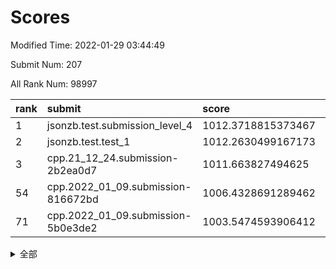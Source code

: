 # Scores

Modified Time: 2022-01-29 03:44:49

Submit Num: 207

All Rank Num: 98997

| rank |               submit               |       score        |       sigma        | pk_num |
| :--- | :--------------------------------- | :----------------- | :----------------- | :----- |
| 1    | jsonzb.test.submission_level_4     | 1012.3718815373467 | 0.8016509966309098 | 1912   |
| 2    | jsonzb.test.test_1                 | 1012.2630499167173 | 0.7965806868860305 | 1915   |
| 3    | cpp.21_12_24.submission-2b2ea0d7   | 1011.663827494625  | 0.7733960383177008 | 1905   |
| 54   | cpp.2022_01_09.submission-816672bd | 1006.4328691289462 | 0.7305772553255604 | 1916   |
| 71   | cpp.2022_01_09.submission-5b0e3de2 | 1003.5474593906412 | 0.7159642535617335 | 1915   |


<details>
<summary>全部</summary>

| rank |                 submit                 |       score        |       sigma        | pk_num |
| :--- | :------------------------------------- | :----------------- | :----------------- | :----- |
| 1    | jsonzb.test.submission_level_4         | 1012.3718815373467 | 0.8016509966309098 | 1912   |
| 2    | jsonzb.test.test_1                     | 1012.2630499167173 | 0.7965806868860305 | 1915   |
| 3    | cpp.21_12_24.submission-2b2ea0d7       | 1011.663827494625  | 0.7733960383177008 | 1905   |
| 4    | gobigger.level_3.submission_level_3_46 | 1011.6266738462849 | 0.7713987199699269 | 1907   |
| 5    | gobigger.level_3.submission_level_3_42 | 1011.1761580619217 | 0.7939558647960177 | 1910   |
| 6    | gobigger.level_3.submission_level_3_19 | 1010.9767448153651 | 0.7586189167350454 | 1906   |
| 7    | gobigger.level_3.submission_level_3_6  | 1010.8651788201248 | 0.759277305388199  | 1910   |
| 8    | gobigger.level_3.submission_level_3_49 | 1010.8570739848611 | 0.7781104834976772 | 1915   |
| 9    | gobigger.level_3.submission_level_3_9  | 1010.6848981973662 | 0.7482742806265221 | 1916   |
| 10   | gobigger.level_3.submission_level_3_31 | 1010.6792700030458 | 0.7687733499059763 | 1912   |
| 11   | gobigger.level_3.submission_level_3_2  | 1010.6416214063195 | 0.7779875863168979 | 1911   |
| 12   | gobigger.level_3.submission_level_3_13 | 1010.6173755151106 | 0.7609205044534523 | 1912   |
| 13   | gobigger.level_3.submission_level_3_44 | 1010.4124005532842 | 0.7691119665992971 | 1914   |
| 14   | gobigger.level_3.submission_level_3_12 | 1010.4073311506824 | 0.762817194069217  | 1911   |
| 15   | gobigger.level_3.submission_level_3_40 | 1010.331795841919  | 0.7678202417239999 | 1916   |
| 16   | gobigger.level_3.submission_level_3_4  | 1010.2873375257096 | 0.7565900665603884 | 1910   |
| 17   | gobigger.level_3.submission_level_3_27 | 1010.2021754551735 | 0.766622119444318  | 1911   |
| 18   | gobigger.level_3.submission_level_3_32 | 1010.1702231170545 | 0.7601937462029771 | 1916   |
| 19   | gobigger.level_3.submission_level_3_43 | 1010.1345200737461 | 0.755751678239824  | 1912   |
| 20   | gobigger.level_3.submission_level_3_0  | 1010.1016353992126 | 0.7659169482893523 | 1912   |
| 21   | gobigger.level_3.submission_level_3_38 | 1010.0991714598374 | 0.7717899644084502 | 1912   |
| 22   | gobigger.level_3.submission_level_3_23 | 1010.0968450519308 | 0.758559754147171  | 1911   |
| 23   | gobigger.level_3.submission_level_3_26 | 1010.0715126405281 | 0.7593979974945878 | 1912   |
| 24   | gobigger.level_3.submission_level_3_18 | 1010.0667518438933 | 0.7638758232835657 | 1917   |
| 25   | gobigger.level_3.submission_level_3_47 | 1010.0225441495426 | 0.7649097067711603 | 1916   |
| 26   | gobigger.level_3.submission_level_3_1  | 1010.0121489786923 | 0.7558372231098496 | 1909   |
| 27   | gobigger.level_3.submission_level_3_5  | 1009.8498186491149 | 0.7485048528146357 | 1912   |
| 28   | gobigger.level_3.submission_level_3_41 | 1009.836922587647  | 0.762806580690262  | 1915   |
| 29   | gobigger.level_3.submission_level_3_28 | 1009.7958327903409 | 0.7536234368449837 | 1915   |
| 30   | gobigger.level_3.submission_level_3_10 | 1009.7647908252881 | 0.7438252554420721 | 1912   |
| 31   | gobigger.level_3.submission_level_3_45 | 1009.7165820394886 | 0.7709217025741422 | 1912   |
| 32   | gobigger.level_3.submission_level_3_24 | 1009.681811191398  | 0.7584466736250488 | 1912   |
| 33   | gobigger.level_3.submission_level_3_8  | 1009.6617202927107 | 0.7583650040144322 | 1916   |
| 34   | gobigger.level_3.submission_level_3_14 | 1009.6202062669248 | 0.7735725247024814 | 1917   |
| 35   | gobigger.level_3.submission_level_3_20 | 1009.5907689793778 | 0.7452432910187918 | 1909   |
| 36   | gobigger.level_3.submission_level_3_21 | 1009.5893728338647 | 0.7433440774249365 | 1907   |
| 37   | gobigger.level_3.submission_level_3_15 | 1009.5443498414821 | 0.7553833947151862 | 1913   |
| 38   | gobigger.level_3.submission_level_3_33 | 1009.4043731372557 | 0.7414883924828456 | 1914   |
| 39   | gobigger.level_3.submission_level_3_48 | 1009.3180210145964 | 0.7377030971040549 | 1913   |
| 40   | gobigger.level_3.submission_level_3_39 | 1009.2232658664129 | 0.7456073909276661 | 1915   |
| 41   | gobigger.level_3.submission_level_3_16 | 1009.1612069707442 | 0.7684303454028594 | 1913   |
| 42   | gobigger.level_3.submission_level_3_17 | 1009.1161238864951 | 0.7457301807330091 | 1912   |
| 43   | gobigger.level_3.submission_level_3_7  | 1009.1000185818261 | 0.7678453157918201 | 1910   |
| 44   | gobigger.level_3.submission_level_3_30 | 1009.0868529045474 | 0.7538742699107013 | 1912   |
| 45   | gobigger.level_3.submission_level_3_22 | 1009.058083223319  | 0.7367440335585065 | 1908   |
| 46   | gobigger.level_3.submission_level_3_29 | 1009.0179566702219 | 0.7353550373943644 | 1907   |
| 47   | gobigger.level_3.submission_level_3_36 | 1009.0012035422375 | 0.7553700566583291 | 1917   |
| 48   | gobigger.level_3.submission_level_3_3  | 1008.9882351121954 | 0.7342627659192988 | 1914   |
| 49   | gobigger.level_3.submission_level_3_37 | 1008.9748174251882 | 0.7394109104126525 | 1915   |
| 50   | gobigger.level_3.submission_level_3_34 | 1008.843761553255  | 0.7607201991919847 | 1914   |
| 51   | gobigger.level_3.submission_level_3_35 | 1008.8051465296218 | 0.7640542759547607 | 1909   |
| 52   | gobigger.level_3.submission_level_3_11 | 1008.6885869436519 | 0.7459587178337233 | 1914   |
| 53   | gobigger.level_3.submission_level_3_25 | 1008.4527357377126 | 0.7444365850097573 | 1914   |
| 54   | cpp.2022_01_09.submission-816672bd     | 1006.4328691289462 | 0.7305772553255604 | 1916   |
| 55   | gobigger.level_1.submission_level_1_5  | 1004.7600037459731 | 0.7369754671320154 | 1913   |
| 56   | gobigger.level_1.submission_level_1_27 | 1004.2681662729143 | 0.7123490750708492 | 1919   |
| 57   | gobigger.level_1.submission_level_1_21 | 1004.15272311718   | 0.7303986080009558 | 1914   |
| 58   | gobigger.level_1.submission_level_1_46 | 1004.0478246113008 | 0.7109011324223877 | 1907   |
| 59   | gobigger.level_1.submission_level_1_44 | 1003.9842041333206 | 0.7231590600889329 | 1911   |
| 60   | gobigger.level_1.submission_level_1_25 | 1003.9288835891512 | 0.723895236489964  | 1910   |
| 61   | gobigger.level_1.submission_level_1_19 | 1003.8815565897307 | 0.7180983347386231 | 1911   |
| 62   | gobigger.level_1.submission_level_1_28 | 1003.8239435332094 | 0.704663818354272  | 1913   |
| 63   | gobigger.level_1.submission_level_1_29 | 1003.8134825259026 | 0.7166341677960681 | 1915   |
| 64   | gobigger.level_1.submission_level_1_42 | 1003.7800398351864 | 0.7180358930094628 | 1914   |
| 65   | gobigger.level_1.submission_level_1_6  | 1003.778806420602  | 0.720146063706345  | 1913   |
| 66   | gobigger.level_1.submission_level_1_0  | 1003.7765096941935 | 0.7135761463561217 | 1913   |
| 67   | gobigger.level_1.submission_level_1_9  | 1003.7375295106258 | 0.7234459222366402 | 1911   |
| 68   | gobigger.level_1.submission_level_1_26 | 1003.6903472134942 | 0.7259168018598238 | 1914   |
| 69   | gobigger.level_1.submission_level_1_2  | 1003.6396114516185 | 0.717056027822028  | 1915   |
| 70   | gobigger.level_1.submission_level_1_14 | 1003.5854653782993 | 0.721029364881038  | 1914   |
| 71   | cpp.2022_01_09.submission-5b0e3de2     | 1003.5474593906412 | 0.7159642535617335 | 1915   |
| 72   | gobigger.level_1.submission_level_1_36 | 1003.5437314154586 | 0.7147455051300381 | 1914   |
| 73   | gobigger.level_1.submission_level_1_38 | 1003.5035941420615 | 0.706505072720721  | 1914   |
| 74   | gobigger.level_1.submission_level_1_12 | 1003.4807884806302 | 0.7145891639749237 | 1915   |
| 75   | gobigger.level_1.submission_level_1_3  | 1003.4320607034678 | 0.7141455645672401 | 1917   |
| 76   | gobigger.level_1.submission_level_1_43 | 1003.3989837617142 | 0.7133817850162835 | 1913   |
| 77   | gobigger.level_1.submission_level_1_20 | 1003.3821896480999 | 0.7143037946143564 | 1910   |
| 78   | gobigger.level_1.submission_level_1_15 | 1003.3510323403201 | 0.7082005391855558 | 1918   |
| 79   | gobigger.level_1.submission_level_1_37 | 1003.3148194535986 | 0.709138339823598  | 1915   |
| 80   | gobigger.level_1.submission_level_1_17 | 1003.2541990238652 | 0.7105611661599385 | 1914   |
| 81   | gobigger.level_1.submission_level_1_33 | 1003.2502627519785 | 0.7184912185069469 | 1914   |
| 82   | gobigger.level_1.submission_level_1_16 | 1003.246387544901  | 0.7108162635848161 | 1913   |
| 83   | gobigger.level_1.submission_level_1_11 | 1003.2337356201913 | 0.7119762442246697 | 1912   |
| 84   | gobigger.level_1.submission_level_1_39 | 1003.207289946264  | 0.7181332392166105 | 1912   |
| 85   | gobigger.level_1.submission_level_1_10 | 1003.1919709180042 | 0.7140166198213088 | 1915   |
| 86   | gobigger.level_1.submission_level_1_35 | 1003.1700662338737 | 0.720469449992074  | 1914   |
| 87   | gobigger.level_1.submission_level_1_30 | 1003.1509429798837 | 0.723588291311044  | 1914   |
| 88   | gobigger.level_1.submission_level_1_32 | 1003.0458704809422 | 0.7175731428777957 | 1905   |
| 89   | gobigger.level_1.submission_level_1_1  | 1003.0204944514569 | 0.7159660181245953 | 1914   |
| 90   | gobigger.level_1.submission_level_1_7  | 1002.9976038164583 | 0.709769959255146  | 1910   |
| 91   | gobigger.level_1.submission_level_1_45 | 1002.9646596997901 | 0.7183499966768047 | 1917   |
| 92   | gobigger.level_1.submission_level_1_18 | 1002.8564339313635 | 0.7159313925547833 | 1912   |
| 93   | gobigger.level_1.submission_level_1_22 | 1002.8113528485411 | 0.7110428644322494 | 1913   |
| 94   | gobigger.level_1.submission_level_1_8  | 1002.7938395395637 | 0.7207057215128799 | 1912   |
| 95   | gobigger.level_1.submission_level_1_31 | 1002.7933402418383 | 0.7248526126496677 | 1911   |
| 96   | gobigger.level_1.submission_level_1_34 | 1002.766367771351  | 0.7101684319197693 | 1915   |
| 97   | gobigger.level_1.submission_level_1_49 | 1002.7186800836438 | 0.7049169732342165 | 1917   |
| 98   | gobigger.level_1.submission_level_1_48 | 1002.6310512029522 | 0.7138039041408936 | 1909   |
| 99   | gobigger.level_1.submission_level_1_23 | 1002.5461727121863 | 0.7172238051653858 | 1912   |
| 100  | gobigger.level_1.submission_level_1_13 | 1002.4349186604625 | 0.7195385603983905 | 1911   |
| 101  | gobigger.level_1.submission_level_1_4  | 1002.1543152053366 | 0.709683246734728  | 1912   |
| 102  | gobigger.level_1.submission_level_1_47 | 1001.6089629961417 | 0.7053140330670173 | 1914   |
| 103  | gobigger.level_1.submission_level_1_40 | 1001.5372445073301 | 0.7186202025989527 | 1914   |
| 104  | gobigger.level_1.submission_level_1_24 | 1001.3354475691505 | 0.7180481469748619 | 1914   |
| 105  | gobigger.level_1.submission_level_1_41 | 1001.0786861953052 | 0.7138309773583218 | 1914   |
| 106  | gobigger.random.submission_random_37   | 997.3332497443637  | 0.7045335938410988 | 1916   |
| 107  | gobigger.random.submission_random_31   | 997.2304214036834  | 0.7073025006348684 | 1921   |
| 108  | gobigger.random.submission_random_11   | 997.0714071704963  | 0.7058811517494663 | 1911   |
| 109  | gobigger.random.submission_random_16   | 996.9317217898297  | 0.7103444515209414 | 1914   |
| 110  | gobigger.random.submission_random_38   | 996.8642495751698  | 0.7084241830922906 | 1918   |
| 111  | gobigger.random.submission_random_7    | 996.84535919       | 0.7084756673070445 | 1914   |
| 112  | gobigger.random.submission_random_14   | 996.7612886892049  | 0.7006793395809211 | 1916   |
| 113  | gobigger.random.submission_random_39   | 996.6319637617572  | 0.7045884292409734 | 1914   |
| 114  | gobigger.random.submission_random_29   | 996.5860661237803  | 0.7066878609420086 | 1915   |
| 115  | gobigger.random.submission_random_41   | 996.5796070818975  | 0.6940876260392086 | 1912   |
| 116  | gobigger.random.submission_random_43   | 996.5761407273845  | 0.6931511417471756 | 1916   |
| 117  | gobigger.random.submission_random_21   | 996.5420670344567  | 0.7090034863168291 | 1915   |
| 118  | gobigger.random.submission_random_30   | 996.5312948737126  | 0.7196522307900715 | 1918   |
| 119  | gobigger.random.submission_random_34   | 996.4405186020913  | 0.7092717240969318 | 1913   |
| 120  | gobigger.random.submission_random_23   | 996.4383090643768  | 0.7019809791298577 | 1915   |
| 121  | gobigger.random.submission_random_35   | 996.3120557934773  | 0.6918884017044777 | 1915   |
| 122  | gobigger.random.submission_random_47   | 996.2955066712897  | 0.7160913734698664 | 1910   |
| 123  | gobigger.random.submission_random_6    | 996.2818540757531  | 0.7094025704643181 | 1915   |
| 124  | gobigger.random.submission_random_15   | 996.2467299353106  | 0.7098345941417102 | 1914   |
| 125  | gobigger.random.submission_random_17   | 996.2342580724045  | 0.7122677959424843 | 1915   |
| 126  | gobigger.random.submission_random_36   | 996.2044134006634  | 0.7146261941206257 | 1912   |
| 127  | gobigger.random.submission_random_3    | 996.1967929734172  | 0.7053649176997886 | 1910   |
| 128  | gobigger.random.submission_random_22   | 996.1851373384004  | 0.7176625406857244 | 1910   |
| 129  | gobigger.random.submission_random_33   | 996.1675496000614  | 0.7177228749841456 | 1914   |
| 130  | gobigger.random.submission_random_44   | 996.0812500826648  | 0.7064299685209089 | 1918   |
| 131  | gobigger.random.submission_random_32   | 996.0491597771086  | 0.7144354235597564 | 1912   |
| 132  | gobigger.random.submission_random_0    | 996.026928023442   | 0.7225187188651737 | 1909   |
| 133  | gobigger.random.submission_random_46   | 996.0006891933473  | 0.6996754713859035 | 1913   |
| 134  | gobigger.random.submission_random_9    | 995.987686178883   | 0.7017222552126501 | 1915   |
| 135  | gobigger.random.submission_random_19   | 995.9213928636556  | 0.7215271354746512 | 1913   |
| 136  | gobigger.random.submission_random_24   | 995.8105599786812  | 0.7022555621217139 | 1911   |
| 137  | gobigger.random.submission_random_28   | 995.7867931619093  | 0.7084616318766396 | 1913   |
| 138  | gobigger.random.submission_random_49   | 995.7066487752296  | 0.7237342487722472 | 1912   |
| 139  | gobigger.random.submission_random_4    | 995.6978790554432  | 0.7245067912034108 | 1910   |
| 140  | gobigger.random.submission_random_10   | 995.6523622158953  | 0.7005790182033332 | 1914   |
| 141  | gobigger.random.submission_random_2    | 995.6488499198778  | 0.7135792885585672 | 1916   |
| 142  | gobigger.random.submission_random_25   | 995.5960994329779  | 0.704140086368542  | 1915   |
| 143  | gobigger.random.submission_random_8    | 995.5448120734205  | 0.713099681732889  | 1915   |
| 144  | gobigger.random.submission_random_20   | 995.5092940251436  | 0.7066635851710675 | 1913   |
| 145  | gobigger.random.submission_random_26   | 995.465073531708   | 0.7096809658317511 | 1909   |
| 146  | gobigger.random.submission_random_12   | 995.42419939887    | 0.7049107312284493 | 1915   |
| 147  | gobigger.random.submission_random_45   | 995.3460999393232  | 0.7041750388154442 | 1914   |
| 148  | gobigger.random.submission_random_27   | 995.2277751580366  | 0.7014520185733367 | 1911   |
| 149  | gobigger.random.submission_random_48   | 995.1572975888887  | 0.7167845948383246 | 1918   |
| 150  | gobigger.random.submission_random_5    | 995.1353380243698  | 0.7123608971043194 | 1907   |
| 151  | gobigger.random.submission_random_18   | 995.1216609661172  | 0.712014849532035  | 1910   |
| 152  | gobigger.random.submission_random_42   | 995.0137452002663  | 0.7209887185827092 | 1913   |
| 153  | gobigger.random.submission_random_13   | 994.8185046505814  | 0.7245496173191057 | 1910   |
| 154  | gobigger.random.submission_random_40   | 994.700207259274   | 0.7222372296552394 | 1914   |
| 155  | gobigger.random.submission_random_1    | 994.533608265713   | 0.7171233791024989 | 1915   |
| 156  | gobigger.level_2.submission_level_2_32 | 993.7062258848014  | 0.7295249958364948 | 1915   |
| 157  | gobigger.level_2.submission_level_2_1  | 993.4600837857765  | 0.7328362454460425 | 1920   |
| 158  | gobigger.level_2.submission_level_2_48 | 993.4137938707013  | 0.727805249949236  | 1908   |
| 159  | gobigger.level_2.submission_level_2_28 | 993.3747879329317  | 0.7287755759902698 | 1914   |
| 160  | gobigger.level_2.submission_level_2_29 | 993.3488951508533  | 0.7402492775131726 | 1912   |
| 161  | gobigger.level_2.submission_level_2_27 | 993.3111940327567  | 0.7224558805563279 | 1914   |
| 162  | gobigger.level_2.submission_level_2_0  | 993.0307281522084  | 0.7445736268541597 | 1915   |
| 163  | gobigger.level_2.submission_level_2_6  | 992.8229749756313  | 0.7509676808407952 | 1910   |
| 164  | gobigger.level_2.submission_level_2_42 | 992.7850401323112  | 0.7323318941158579 | 1912   |
| 165  | gobigger.level_2.submission_level_2_14 | 992.6941078502217  | 0.7504441623175945 | 1912   |
| 166  | gobigger.level_2.submission_level_2_31 | 992.6805603672999  | 0.7350239365031157 | 1913   |
| 167  | gobigger.level_2.submission_level_2_47 | 992.6049110688748  | 0.7379633928085244 | 1915   |
| 168  | gobigger.level_2.submission_level_2_4  | 992.5340733293784  | 0.7526075076572701 | 1918   |
| 169  | gobigger.level_2.submission_level_2_46 | 992.5145815878603  | 0.7362655932070827 | 1914   |
| 170  | gobigger.level_2.submission_level_2_40 | 992.3709515241314  | 0.7627541997188823 | 1910   |
| 171  | gobigger.level_2.submission_level_2_23 | 992.2825640588275  | 0.7523113199306989 | 1917   |
| 172  | gobigger.level_2.submission_level_2_49 | 992.2597012701061  | 0.740987798087288  | 1911   |
| 173  | gobigger.level_2.submission_level_2_3  | 992.2181299775956  | 0.7447704616822219 | 1914   |
| 174  | gobigger.level_2.submission_level_2_18 | 992.1911572711097  | 0.7476076839663266 | 1904   |
| 175  | gobigger.level_2.submission_level_2_19 | 992.1768128307253  | 0.7369344905099571 | 1920   |
| 176  | gobigger.level_2.submission_level_2_30 | 992.1603953756986  | 0.7383718601511213 | 1914   |
| 177  | gobigger.level_2.submission_level_2_25 | 992.1341010535527  | 0.7525414916207522 | 1916   |
| 178  | gobigger.level_2.submission_level_2_44 | 992.1257005229712  | 0.7332275710962949 | 1910   |
| 179  | gobigger.level_2.submission_level_2_12 | 992.1187736525482  | 0.7412788667246601 | 1914   |
| 180  | gobigger.level_2.submission_level_2_36 | 992.0802704117084  | 0.732751746991915  | 1913   |
| 181  | gobigger.level_2.submission_level_2_11 | 992.0676079034833  | 0.7637993288777197 | 1906   |
| 182  | gobigger.level_2.submission_level_2_39 | 992.0500815635386  | 0.7489078906410441 | 1914   |
| 183  | gobigger.level_2.submission_level_2_21 | 992.0199598780247  | 0.7347551814430758 | 1916   |
| 184  | gobigger.level_2.submission_level_2_43 | 991.9977271852008  | 0.745162192650403  | 1913   |
| 185  | gobigger.level_2.submission_level_2_15 | 991.9762910067361  | 0.73530786176837   | 1912   |
| 186  | gobigger.level_2.submission_level_2_38 | 991.9692748518165  | 0.7507636990394055 | 1912   |
| 187  | gobigger.level_2.submission_level_2_35 | 991.924111990097   | 0.7427867567035435 | 1913   |
| 188  | gobigger.level_2.submission_level_2_16 | 991.9128369167198  | 0.7387844372677956 | 1909   |
| 189  | gobigger.level_2.submission_level_2_26 | 991.9113325442139  | 0.7361742637108208 | 1913   |
| 190  | gobigger.level_2.submission_level_2_17 | 991.8433387962509  | 0.7328842729058206 | 1911   |
| 191  | gobigger.level_2.submission_level_2_5  | 991.7199265327088  | 0.7578856592415216 | 1914   |
| 192  | gobigger.level_2.submission_level_2_22 | 991.7129518743548  | 0.7514674491913467 | 1910   |
| 193  | gobigger.level_2.submission_level_2_10 | 991.5601409255953  | 0.7652374182170968 | 1909   |
| 194  | gobigger.level_2.submission_level_2_9  | 991.5408014825698  | 0.7496111965663362 | 1915   |
| 195  | gobigger.level_2.submission_level_2_24 | 991.4686912651512  | 0.7556016121823373 | 1913   |
| 196  | gobigger.level_2.submission_level_2_7  | 991.2989985434668  | 0.7410633327974478 | 1908   |
| 197  | gobigger.level_2.submission_level_2_37 | 991.2170344774569  | 0.7479903687478097 | 1913   |
| 198  | gobigger.level_2.submission_level_2_34 | 991.1316329906615  | 0.7528402772803439 | 1914   |
| 199  | gobigger.level_2.submission_level_2_33 | 991.056706435332   | 0.7497917113354374 | 1911   |
| 200  | gobigger.level_2.submission_level_2_45 | 991.03421152957    | 0.761508764488149  | 1917   |
| 201  | gobigger.level_2.submission_level_2_13 | 991.0196757036417  | 0.7591410038701015 | 1913   |
| 202  | gobigger.level_2.submission_level_2_20 | 990.9041944406264  | 0.7826695438625525 | 1912   |
| 203  | gobigger.level_2.submission_level_2_41 | 990.8534670278852  | 0.74123786085299   | 1916   |
| 204  | gobigger.level_2.submission_level_2_8  | 990.7861848309707  | 0.7658282845307879 | 1913   |
| 205  | gobigger.level_2.submission_level_2_2  | 990.3098794302846  | 0.7632969595330583 | 1919   |
| 206  | gobigger.none.submission_none_1        | 978.1503182261787  | 1.2628476957650534 | 1913   |
| 207  | gobigger.none.submission_none_0        | 975.7802487498544  | 1.4372705796350587 | 1910   |

</details>